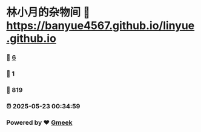 # 林小月的杂物间 :link: https://banyue4567.github.io/linyue.github.io 
### :page_facing_up: [6](https://banyue4567.github.io/linyue.github.io/tag.html) 
### :speech_balloon: 1 
### :hibiscus: 819 
### :alarm_clock: 2025-05-23 00:34:59 
### Powered by :heart: [Gmeek](https://github.com/Meekdai/Gmeek)
